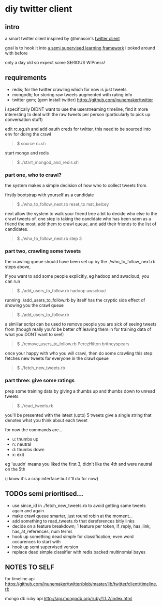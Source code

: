 # diy twitter client

## intro

a smart twitter client inspired by @hmason's [twitter client](https://github.com/hmason/tc)

goal is to hook it into [a semi supervised learning framework](http://matpalm.com/semi_supervised_naive_bayes/) i poked around with before 

only a day old so expect some SERIOUS WIPness!

## requirements

- redis; for the twitter crawling which for now is just tweets
- mongodb; for storing raw tweets augmented with rating info
- twitter gem; (gem install twitter)  https://github.com/jnunemaker/twitter

i specifically DIDNT want to use the userstreaming timeline, find it more interesting
to deal with the raw tweets per person (particularly to pick up conversation stuff)

edit rc.eg.sh and add oauth creds for twitter, this need to be sourced into env for doing the crawl
> $ source rc.sh

start mongo and redis
> $ ./start_mongod_and_redis.sh

### part one, who to crawl?

the system makes a simple decision of how who to collect tweets from.

firstly bootstrap with yourself as a candidate
> $ ./who_to_follow_next.rb reset_to mat_kelcey

next allow the system to walk your friend tree a bit to decide who else to the
crawl tweets of. one step is taking the candidate who has been seen as a friend
the most, add them to crawl queue, and add their friends to the list of candidates.
> $ ./who_to_follow_next.rb step 3

### part two, crawling some tweets

the crawling queue should have been set up by the ./who_to_follow_next.rb steps above,

if you want to add some people explicitly, eg hadoop and awscloud, you can run
> $ ./add_users_to_follow.rb hadoop awscloud

running ./add_users_to_follow.rb by itself has the cryptic side effect of showing you the 
crawl queue
> $ ./add_users_to_follow.rb

a similiar script can be used to remove people you are sick of seeing tweets from
(though really you'd be better off leaving them in for training data of what you DONT want to see!)
> $ ./remove_users_to_follow.rb PerezHilton britneyspears

once your happy with who you will crawl, then do some crawling
this step fetches new tweets for everyone in the crawl queue
> $ ./fetch_new_tweets.rb

### part three: give some ratings

prep some training data by giving a thumbs up and thumbs down to unread tweets
> $ ./read_tweets.rb

you'll be presented with the latest (upto) 5 tweets
give a single string that denotes what you think about each tweet

for now the commands are...
- u: thumbs up
- n: neutral
- d: thumbs down
- x: exit

eg 'uuudn' means you liked the first 3, didn't like the 4th and were neutral on the 5th

(i know it's a crap interface but it'll do for now)

## TODOs semi prioritised...
- use since_id in ./fetch_new_tweets.rb to avoid getting same tweets again and again
- make crawl queue smarter, just round robin at the moment...
- add something to read_tweets.rb that dereferences bitly links
- decide on a feature breakdown; 1 feature per token, if_reply, has_link, has_at_references, num terms
- hook up something dead simple for classification; even word occurences to start with
- hook up semi supervised version
- replace dead simple classifier with redis backed multinomial bayes

## NOTES TO SELF

for timeline api
https://github.com/jnunemaker/twitter/blob/master/lib/twitter/client/timeline.rb

mongo db ruby api
http://api.mongodb.org/ruby/1.1.2/index.html

